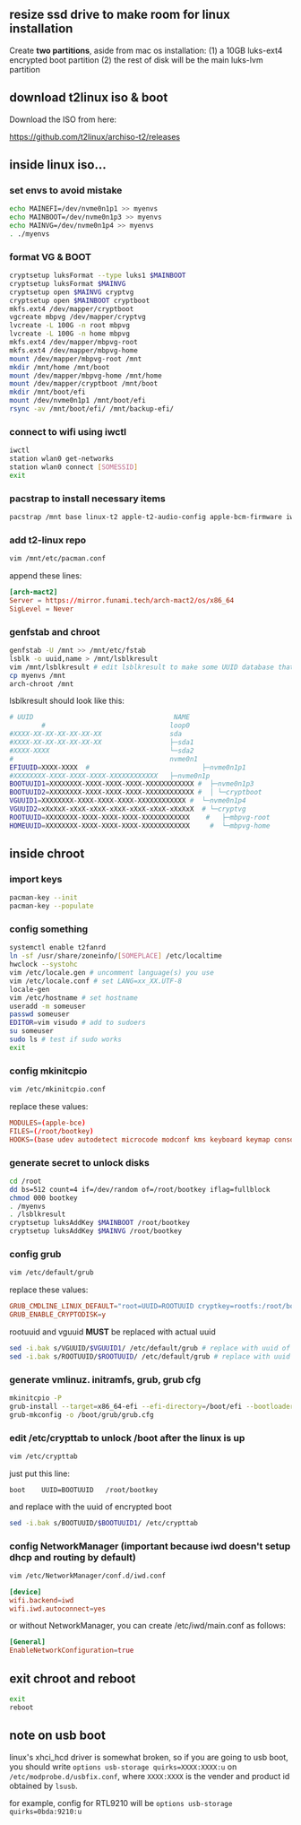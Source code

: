 ## resize ssd drive to make room for linux installation

Create **two partitions**, aside from mac os installation: (1) a 10GB luks-ext4 encrypted boot partition (2) the rest of disk will be the main luks-lvm partition

## download t2linux iso & boot

Download the ISO from here:

https://github.com/t2linux/archiso-t2/releases

## inside linux iso...

### set envs to avoid mistake

```bash
echo MAINEFI=/dev/nvme0n1p1 >> myenvs
echo MAINBOOT=/dev/nvme0n1p3 >> myenvs
echo MAINVG=/dev/nvme0n1p4 >> myenvs
. ./myenvs
```

### format VG & BOOT

```bash
cryptsetup luksFormat --type luks1 $MAINBOOT
cryptsetup luksFormat $MAINVG
cryptsetup open $MAINVG cryptvg
cryptsetup open $MAINBOOT cryptboot
mkfs.ext4 /dev/mapper/cryptboot
vgcreate mbpvg /dev/mapper/cryptvg
lvcreate -L 100G -n root mbpvg
lvcreate -L 100G -n home mbpvg
mkfs.ext4 /dev/mapper/mbpvg-root 
mkfs.ext4 /dev/mapper/mbpvg-home
mount /dev/mapper/mbpvg-root /mnt
mkdir /mnt/home /mnt/boot
mount /dev/mapper/mbpvg-home /mnt/home
mount /dev/mapper/cryptboot /mnt/boot
mkdir /mnt/boot/efi
mount /dev/nvme0n1p1 /mnt/boot/efi
rsync -av /mnt/boot/efi/ /mnt/backup-efi/
```

### connect to wifi using iwctl
```bash
iwctl
station wlan0 get-networks
station wlan0 connect [SOMESSID]
exit
```

### pacstrap to install necessary items
```bash
pacstrap /mnt base linux-t2 apple-t2-audio-config apple-bcm-firmware iwd grub efibootmgr tiny-dfr t2fanrd linux-firmware iwd networkmanager vim archlinux-keyring sudo less ripgrep lvm2 bluez blueman usbutils
```

### add t2-linux repo
```bash
vim /mnt/etc/pacman.conf
```

append these lines:
```toml
[arch-mact2]
Server = https://mirror.funami.tech/arch-mact2/os/x86_64
SigLevel = Never
```

### genfstab and chroot
```bash
genfstab -U /mnt >> /mnt/etc/fstab
lsblk -o uuid,name > /mnt/lsblkresult
vim /mnt/lsblkresult # edit lsblkresult to make some UUID database that can be parsed by bash
cp myenvs /mnt
arch-chroot /mnt
```

lsblkresult should look like this:
```bash
# UUID                                   NAME
        #                               loop0
#XXXX-XX-XX-XX-XX-XX-XX                 sda
#XXXX-XX-XX-XX-XX-XX-XX                 ├─sda1
#XXXX-XXXX                              └─sda2
#                                       nvme0n1
EFIUUID=XXXX-XXXX  #                            ├─nvme0n1p1
#XXXXXXXX-XXXX-XXXX-XXXX-XXXXXXXXXXXX   ├─nvme0n1p
BOOTUUID1=XXXXXXXX-XXXX-XXXX-XXXX-XXXXXXXXXXXX #  ├─nvme0n1p3
BOOTUUID2=XXXXXXXX-XXXX-XXXX-XXXX-XXXXXXXXXXXX #  │ └─cryptboot
VGUUID1=XXXXXXXX-XXXX-XXXX-XXXX-XXXXXXXXXXXX #  └─nvme0n1p4
VGUUID2=xXxXxX-xXxX-xXxX-xXxX-xXxX-xXxX-xXxXxX  # └─cryptvg
ROOTUUID=XXXXXXXX-XXXX-XXXX-XXXX-XXXXXXXXXXXX    #   ├─mbpvg-root
HOMEUUID=XXXXXXXX-XXXX-XXXX-XXXX-XXXXXXXXXXXX     #  └─mbpvg-home
```

## inside chroot

### import keys
```bash
pacman-key --init
pacman-key --populate
```

### config something
```bash
systemctl enable t2fanrd
ln -sf /usr/share/zoneinfo/[SOMEPLACE] /etc/localtime
hwclock --systohc
vim /etc/locale.gen # uncomment language(s) you use
vim /etc/locale.conf # set LANG=xx_XX.UTF-8
locale-gen
vim /etc/hostname # set hostname
useradd -m someuser
passwd someuser
EDITOR=vim visudo # add to sudoers
su someuser
sudo ls # test if sudo works
exit
```

### config mkinitcpio
```bash
vim /etc/mkinitcpio.conf
```

replace these values:
```toml
MODULES=(apple-bce)
FILES=(/root/bootkey)
HOOKS=(base udev autodetect microcode modconf kms keyboard keymap consolefont block encrypt lvm2 filesystems fsck)
```

### generate secret to unlock disks
```bash
cd /root
dd bs=512 count=4 if=/dev/random of=/root/bootkey iflag=fullblock
chmod 000 bootkey
. /myenvs
. /lsblkresult
cryptsetup luksAddKey $MAINBOOT /root/bootkey 
cryptsetup luksAddKey $MAINVG /root/bootkey
```

### config grub
```bash
vim /etc/default/grub
```

replace these values:
```toml
GRUB_CMDLINE_LINUX_DEFAULT="root=UUID=ROOTUUID cryptkey=rootfs:/root/bootkey cryptdevice=UUID=VGUUID:cryptvg loglevel=3 quiet intel_iommu=on iommu=pt pcie_ports=compat"
GRUB_ENABLE_CRYPTODISK=y
```

rootuuid and vguuid **MUST** be replaced with actual uuid

```bash
sed -i.bak s/VGUUID/$VGUUID1/ /etc/default/grub # replace with uuid of encrypted boot
sed -i.bak s/ROOTUUID/$ROOTUUID/ /etc/default/grub # replace with uuid of the root volume inside the vg
```

### generate vmlinuz. initramfs, grub, grub cfg
```bash
mkinitcpio -P
grub-install --target=x86_64-efi --efi-directory=/boot/efi --bootloader-id=GRUB --removable
grub-mkconfig -o /boot/grub/grub.cfg
```

### edit /etc/crypttab to unlock /boot after the linux is up
```bash
vim /etc/crypttab
```

just put this line:
```
boot	UUID=BOOTUUID	/root/bootkey
```

and replace with the uuid of encrypted boot
```bash
sed -i.bak s/BOOTUUID/$BOOTUUID1/ /etc/crypttab
```

### config NetworkManager (important because iwd doesn't setup dhcp and routing by default)

```bash
vim /etc/NetworkManager/conf.d/iwd.conf
```

```toml
[device]
wifi.backend=iwd
wifi.iwd.autoconnect=yes
```

or without NetworkManager, you can create /etc/iwd/main.conf as follows:
```toml
[General]
EnableNetworkConfiguration=true
```

## exit chroot and reboot

```bash
exit
reboot
```

## note on usb boot

linux's xhci_hcd driver is somewhat broken, so if you are going to usb boot, you should write `options usb-storage quirks=XXXX:XXXX:u` on `/etc/modprobe.d/usbfix.conf`, where `XXXX:XXXX` is the vender and product id obtained by `lsusb`.

for example, config for RTL9210 will be `options usb-storage quirks=0bda:9210:u`
